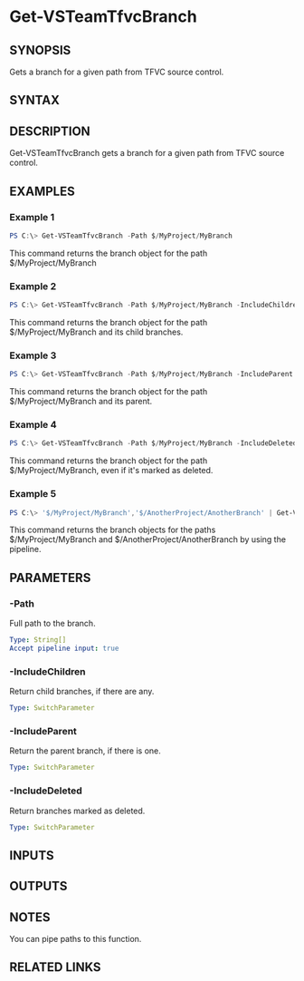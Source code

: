 


# Get-VSTeamTfvcBranch

## SYNOPSIS

Gets a branch for a given path from TFVC source control.

## SYNTAX

## DESCRIPTION

Get-VSTeamTfvcBranch gets a branch for a given path from TFVC source control.

## EXAMPLES

### Example 1

```PowerShell
PS C:\> Get-VSTeamTfvcBranch -Path $/MyProject/MyBranch
```

This command returns the branch object for the path $/MyProject/MyBranch

### Example 2

```PowerShell
PS C:\> Get-VSTeamTfvcBranch -Path $/MyProject/MyBranch -IncludeChildren
```

This command returns the branch object for the path $/MyProject/MyBranch and its child branches.

### Example 3

```PowerShell
PS C:\> Get-VSTeamTfvcBranch -Path $/MyProject/MyBranch -IncludeParent
```

This command returns the branch object for the path $/MyProject/MyBranch and its parent.

### Example 4

```PowerShell
PS C:\> Get-VSTeamTfvcBranch -Path $/MyProject/MyBranch -IncludeDeleted
```

This command returns the branch object for the path $/MyProject/MyBranch, even if it's marked as deleted.

### Example 5

```PowerShell
PS C:\> '$/MyProject/MyBranch','$/AnotherProject/AnotherBranch' | Get-VSTeamTfvcBranch
```

This command returns the branch objects for the paths $/MyProject/MyBranch and $/AnotherProject/AnotherBranch by using the pipeline.

## PARAMETERS

### -Path

Full path to the branch.

```yaml
Type: String[]
Accept pipeline input: true
```

### -IncludeChildren

Return child branches, if there are any.

```yaml
Type: SwitchParameter
```

### -IncludeParent

Return the parent branch, if there is one.

```yaml
Type: SwitchParameter
```

### -IncludeDeleted

Return branches marked as deleted.

```yaml
Type: SwitchParameter
```

## INPUTS

## OUTPUTS

## NOTES

You can pipe paths to this function.

## RELATED LINKS


